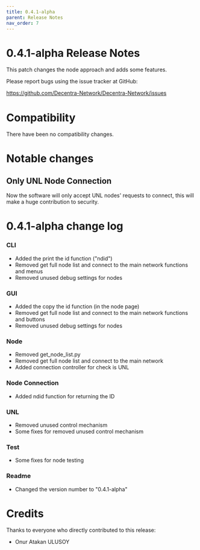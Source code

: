 ```yaml
---
title: 0.4.1-alpha
parent: Release Notes
nav_order: 7
---
```


# 0.4.1-alpha Release Notes

This patch changes the node approach and adds some features.

Please report bugs using the issue tracker at GitHub:

<https://github.com/Decentra-Network/Decentra-Network/issues>

# Compatibility

There have been no compatibility changes.

# Notable changes

## Only UNL Node Connection

Now the software will only accept UNL nodes' requests to connect,
this will make a huge contribution to security.

# 0.4.1-alpha change log

### CLI

- Added the print the id function ("ndid")
- Removed get full node list and connect to the main network functions and menus
- Removed unused debug settings for nodes

### GUI

- Added the copy the id function (in the node page)
- Removed get full node list and connect to the main network functions and buttons
- Removed unused debug settings for nodes

### Node

- Removed get_node_list.py
- Removed get full node list and connect to the main network
- Added connection controller for check is UNL

### Node Connection

- Added ndid function for returning the ID

### UNL

- Removed unused control mechanism
- Some fixes for removed unused control mechanism

### Test

- Some fixes for node testing

### Readme

- Changed the version number to "0.4.1-alpha"

# Credits

Thanks to everyone who directly contributed to this release:

- Onur Atakan ULUSOY
